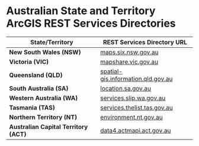 # Australian State and Territory ArcGIS REST Services Directories

| State/Territory                    | REST Services Directory URL |
|-----------------------------------|------------------------------|
| **New South Wales (NSW)**         | [maps.six.nsw.gov.au](https://maps.six.nsw.gov.au/arcgis/rest/services/public) |
| **Victoria (VIC)**                | [mapshare.vic.gov.au](https://mapshare.vic.gov.au/Geocortex/Essentials/EXT/REST/sites/MapShareVic/map/mapservices) |
| **Queensland (QLD)**              | [spatial-gis.information.qld.gov.au](https://spatial-gis.information.qld.gov.au/arcgis/rest/services) |
| **South Australia (SA)**         | [location.sa.gov.au](https://location.sa.gov.au/server6/rest/services) |
| **Western Australia (WA)**       | [services.slip.wa.gov.au](https://services.slip.wa.gov.au/public/rest/services) |
| **Tasmania (TAS)**               | [services.thelist.tas.gov.au](https://services.thelist.tas.gov.au/arcgis/rest/services) |
| **Northern Territory (NT)**      | [environment.nt.gov.au](https://services-ap1.arcgis.com/NB4rTTry0JNRbvjl/arcgis/rest/services/NT_Mineral_Titles/FeatureServer) |
| **Australian Capital Territory (ACT)** | [data4.actmapi.act.gov.au](https://data4.actmapi.act.gov.au/arcgis/rest/services) |

